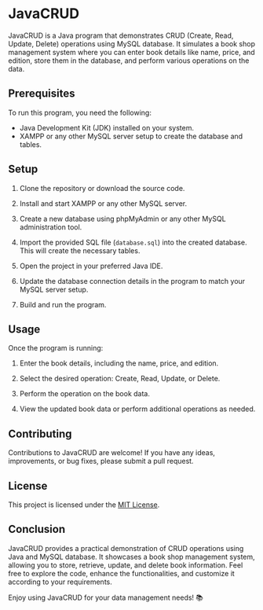 # JavaCRUD

JavaCRUD is a Java program that demonstrates CRUD (Create, Read, Update, Delete) operations using MySQL database. It simulates a book shop management system where you can enter book details like name, price, and edition, store them in the database, and perform various operations on the data.

## Prerequisites

To run this program, you need the following:

- Java Development Kit (JDK) installed on your system.
- XAMPP or any other MySQL server setup to create the database and tables.

## Setup

1. Clone the repository or download the source code.

2. Install and start XAMPP or any other MySQL server.

3. Create a new database using phpMyAdmin or any other MySQL administration tool.

4. Import the provided SQL file (`database.sql`) into the created database. This will create the necessary tables.

5. Open the project in your preferred Java IDE.

6. Update the database connection details in the program to match your MySQL server setup.

7. Build and run the program.

## Usage

Once the program is running:

1. Enter the book details, including the name, price, and edition.

2. Select the desired operation: Create, Read, Update, or Delete.

3. Perform the operation on the book data.

4. View the updated book data or perform additional operations as needed.

## Contributing

Contributions to JavaCRUD are welcome! If you have any ideas, improvements, or bug fixes, please submit a pull request.

## License

This project is licensed under the [MIT License](LICENSE).

## Conclusion

JavaCRUD provides a practical demonstration of CRUD operations using Java and MySQL database. It showcases a book shop management system, allowing you to store, retrieve, update, and delete book information. Feel free to explore the code, enhance the functionalities, and customize it according to your requirements.

Enjoy using JavaCRUD for your data management needs! 📚
